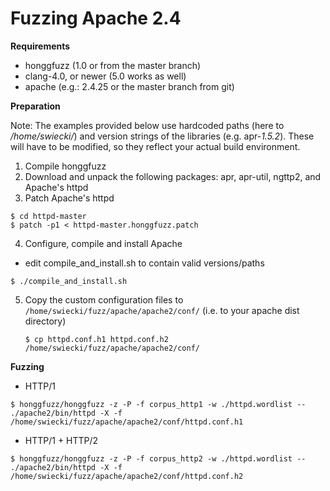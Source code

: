 # Fuzzing Apache 2.4 #

**Requirements**

  * honggfuzz (1.0 or from the master branch)
  * clang-4.0, or newer (5.0 works as well)
  * apache (e.g.: 2.4.25 or the master branch from git)

**Preparation**

Note: The examples provided below use hardcoded paths (here to _/home/swiecki/_) and
version strings of the libraries (e.g. apr-_1.5.2_). These will have to be modified, so they reflect your actual build environment.

1. Compile honggfuzz
2. Download and unpack the following packages: apr, apr-util, ngttp2, and Apache's httpd
3. Patch Apache's httpd
  ```
  $ cd httpd-master
  $ patch -p1 < httpd-master.honggfuzz.patch
  ```
4. Configure, compile and install Apache
  * edit compile_and_install.sh to contain valid versions/paths
  ```
  $ ./compile_and_install.sh
  ```

5. Copy the custom configuration files to ```/home/swiecki/fuzz/apache/apache2/conf/``` (i.e. to your apache dist directory)

   ```
   $ cp httpd.conf.h1 httpd.conf.h2 /home/swiecki/fuzz/apache/apache2/conf/
   ```

**Fuzzing**

  * HTTP/1

```
$ honggfuzz/honggfuzz -z -P -f corpus_http1 -w ./httpd.wordlist -- ./apache2/bin/httpd -X -f /home/swiecki/fuzz/apache/apache2/conf/httpd.conf.h1
```

  * HTTP/1 + HTTP/2

```
$ honggfuzz/honggfuzz -z -P -f corpus_http2 -w ./httpd.wordlist -- ./apache2/bin/httpd -X -f /home/swiecki/fuzz/apache/apache2/conf/httpd.conf.h2
```

